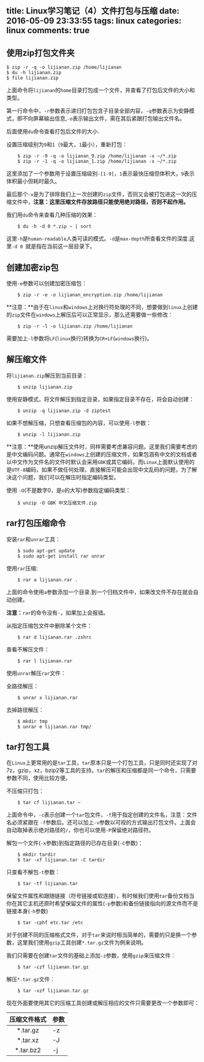title: Linux学习笔记（4）文件打包与压缩
date: 2016-05-09 23:33:55
tags: linux
categories: linux
comments: true
---

## 使用zip打包文件夹

```
$ zip -r -q -o lijianan.zip /home/lijianan
$ du -h lijianan.zip
$ file lijianan.zip
```

上面命令将`lijianan`的`home`目录打包成一个文件，并查看了打包后文件的大小和类型。

第一行命令中，`-r`参数表示递归打包包含子目录全部内容，`-q`参数表示为安静模式，即不向屏幕输出信息,`-o`表示输出文件，需在其后紧跟打包输出文件名。

后面使用`du`命令查看打包后文件的大小.

设置压缩级别为`9`和`1`（`9`最大，`1`最小），重新打包：

```
	$ zip -r -9 -q -o lijianan_9.zip /home/lijianan -x ~/*.zip
	$ zip -r -1 -q -o lijianan_1.zip /home/lijianan -x ~/*.zip
```

这里添加了一个参数用于设置压缩级别`-[1-9]`，`1`表示最快压缩但体积大，`9`表示体积最小但耗时最久。

最后那个`-x`是为了排除我们上一次创建的`zip`文件，否则又会被打包进这一次的压缩文件中，**注意：这里压缩文件存放路径只能使用绝对路径，否则不起作用。**

我们用`du`命令来查看几种压缩的效果：

```
	$ du -h -d 0 *.zip ~ | sort
```

这里`-h`是`human-readable`人类可读的模式。`-d`是`max-depth`所查看文件的深度.这里`-d 0 `就是指在当前这一层目录下。

## 创建加密zip包

使用`-e`参数可以创建加密压缩包：

```
	$ zip -r -e -o lijianan_encryption.zip /home/lijianan
```

**注意：**由于在`linux`和`windows`上对换行符处理的不同，想要做到`linux`上创建的`zip`文件在`windows`上解压后可以正常显示，那么还需要做一些修改：

```
	$ zip -r -l -o lijianan.zip /home/lijianan
```

需要加上`-l`参数将`LF`(`linux`换行)转换为`CR+LF`(`windows`换行)。

## 解压缩文件

将`lijianan.zip`解压到当前目录：

```
	$ unzip lijianan.zip
```

使用安静模式，将文件解压到指定目录，如果指定目录不存在，将会自动创建：

```
	$ unzip -q lijianan.zip -d ziptest
```

如果不想解压缩，只想查看压缩包的内容，可以使用`-l`参数：

```
	$ unzip -l lijianan.zip
```

**注意：**使用unzip解压文件时，同样需要考虑兼容问题。这里我们需要考虑的是中文编码问题。通常在`windows`上创建的压缩文件，如果包涵有中文的文档或者以中文作为文件名的文件时默认会采用`GBK`或其它编码，而`Linux`上面默认使用的是`UTF-8`编码，如果不做任何处理，直接解压可能会出现中文乱码的问题，为了解决这个问题，我们可以在解压时指定编码类型。

使用 `-O`(不是数字0，是`o`的大写)参数指定编码类型：

```
	$ unzip -O GBK 中文压缩文件.zip
```

## rar打包压缩命令

安装`rar`和`unrar`工具：

```
	$ sudo apt-get update
	$ sudo apt-get install rar unrar
```

使用`rar`压缩:

```
	$ rar a lijianan.rar .
```

上面的命令使用`a`参数添加一个目录.到一个归档文件中，如果改文件不存在就会自动创建。

**注意：**`rar`的命令没有`-`，如果加上会报错。

从指定压缩包文件中删除某个文件：

```
	$ rar d lijianan.rar .zshrc
```

查看不解压文件：

```
	$ rar l lijianan.rar
```

使用`unrar`解压`rar`文件：

全路径解压：

```
	$ unrar x lijianan.rar
```

去掉路径解压：

```
	$ mkdir tmp
	$ unrar e lijianan.rar tmp/
```

## tar打包工具

在`Linux`上更常用的是`tar`工具，`tar`原本只是一个打包工具，只是同时还实现了对7z，gzip，xz，bzip2等工具的支持。`tar`的解压和压缩都是同一个命令，只需要参数不同，使用比较方便。

不压缩只打包：

```
	$ tar cf lijianan.tar ~
```

上面命令中，`-c`表示创建一个`tar`包文件，`-f`用于指定创建的文件名，注意：文件名必须紧跟在 `-f`参数后。还可以加上`-v`参数以可视的方式输出打包文件。上面会自动取掉表示绝对路径的`/`，你也可以使用`-P`保留绝对路径符。

解包一个文件(`-x`参数)到指定路径的已存在目录(`-C`参数)：

```
	$ mkdir tardir
	$ tar -xf lijianan.tar -C tardir
```

只查看不解包`-t`参数：

```
	$ tar -tf lijianan.tar
```
保留文件属性和跟随链接（符号链接或软连接），有时候我们使用`tar`备份文档当你在其它主机还原时希望保留文件的属性(`-p`参数)和备份链接指向的源文件而不是链接本身(`-h`参数)

```
	$ tar -cphf etc.tar /etc
```

对于创建不同的压缩格式文件，对于`tar`来说时相当简单的，需要的只是换一个参数，这里我们使用`gzip`工具创建`*.tar.gz`文件为例来说明。

我们只需要在创建`tar`文件的基础上添加`-z`参数，使用`gzip`来压缩文件：

```
	$ tar -czf lijianan.tar.gz
```

解压`*.tar.gz`文件：

```
	$ tar -xzf lijianan.tar.gz
```

现在外面要使用其它的压缩工具创建或解压相应的文件只需要更改一个参数即可：

|压缩文件格式	|	参数|
|:--:|:--|
|*.tar.gz 	|	-z|
|*.tar.xz 	|	-J|
|*.tar.bz2	|	-j|
